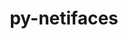 ---
title: "py-netifaces"
layout: cache
categories: [package, develop]
meta: {"compilers": ["gcc@=11.4.0", "oneapi@=2024.2.1"], "num_specs": 21, "num_specs_by_stack": {"e4s": 7, "e4s-neoverse-v2": 7, "e4s-oneapi": 7, "root": 21}, "oss": ["ubuntu22.04"], "platforms": ["linux"], "stacks": ["e4s", "e4s-neoverse-v2", "e4s-oneapi", "root"], "targets": ["neoverse_v2", "x86_64_v3"], "versions": ["0.11.0"]}
spec_details: [{"compiler": "gcc@=11.4.0", "hash": "2ftjqvsrseve6micqhifb5ur5gu4ixri", "os": "ubuntu22.04", "platform": "linux", "size": "-", "stacks": ["e4s-neoverse-v2", "root"], "target": "neoverse_v2", "variants": ["build_system=python_pip"], "versions": ["0.11.0"]}, {"compiler": "oneapi@=2024.2.1", "hash": "2ys6wgwj5ffqcnr3w42tapkgwlnin6jw", "os": "ubuntu22.04", "platform": "linux", "size": "-", "stacks": ["e4s-oneapi", "root"], "target": "x86_64_v3", "variants": ["build_system=python_pip"], "versions": ["0.11.0"]}, {"compiler": "gcc@=11.4.0", "hash": "5bwj7stdkdk7lrbzycys3a6ijsu3f2dd", "os": "ubuntu22.04", "platform": "linux", "size": "-", "stacks": ["e4s-neoverse-v2", "root"], "target": "neoverse_v2", "variants": ["build_system=python_pip"], "versions": ["0.11.0"]}, {"compiler": "oneapi@=2024.2.1", "hash": "5hqxg3atugo744iv6zza4665qtl7kyvs", "os": "ubuntu22.04", "platform": "linux", "size": "-", "stacks": ["e4s-oneapi", "root"], "target": "x86_64_v3", "variants": ["build_system=python_pip"], "versions": ["0.11.0"]}, {"compiler": "gcc@=11.4.0", "hash": "5mwiclhni2q3uwrwwmaviokktxqf6pqr", "os": "ubuntu22.04", "platform": "linux", "size": "-", "stacks": ["e4s", "root"], "target": "x86_64_v3", "variants": ["build_system=python_pip"], "versions": ["0.11.0"]}, {"compiler": "gcc@=11.4.0", "hash": "6rtxejjth43poo44at6mkwe5dggssdmr", "os": "ubuntu22.04", "platform": "linux", "size": "-", "stacks": ["e4s", "root"], "target": "x86_64_v3", "variants": ["build_system=python_pip"], "versions": ["0.11.0"]}, {"compiler": "oneapi@=2024.2.1", "hash": "c6icnqpgzv2b24zxlm2dspf7acyks3z2", "os": "ubuntu22.04", "platform": "linux", "size": "-", "stacks": ["e4s-oneapi", "root"], "target": "x86_64_v3", "variants": ["build_system=python_pip"], "versions": ["0.11.0"]}, {"compiler": "gcc@=11.4.0", "hash": "ctr7ufk4s524e42p5qpginaoz6riovtt", "os": "ubuntu22.04", "platform": "linux", "size": "-", "stacks": ["e4s-neoverse-v2", "root"], "target": "neoverse_v2", "variants": ["build_system=python_pip"], "versions": ["0.11.0"]}, {"compiler": "gcc@=11.4.0", "hash": "dtewf5onn6dqgz2tygdobvrurxhhdfaq", "os": "ubuntu22.04", "platform": "linux", "size": "-", "stacks": ["e4s-neoverse-v2", "root"], "target": "neoverse_v2", "variants": ["build_system=python_pip"], "versions": ["0.11.0"]}, {"compiler": "gcc@=11.4.0", "hash": "ieduj7s7j6qxmfpqe4mujt52vcvx2jbj", "os": "ubuntu22.04", "platform": "linux", "size": "-", "stacks": ["e4s", "root"], "target": "x86_64_v3", "variants": ["build_system=python_pip"], "versions": ["0.11.0"]}, {"compiler": "oneapi@=2024.2.1", "hash": "jz3n3vyzs2ifm22s2mfw7cecixloln34", "os": "ubuntu22.04", "platform": "linux", "size": "-", "stacks": ["e4s-oneapi", "root"], "target": "x86_64_v3", "variants": ["build_system=python_pip"], "versions": ["0.11.0"]}, {"compiler": "gcc@=11.4.0", "hash": "kh6qf3sjlv4l67gpbm3epsquxvioglbo", "os": "ubuntu22.04", "platform": "linux", "size": "-", "stacks": ["e4s", "root"], "target": "x86_64_v3", "variants": ["build_system=python_pip"], "versions": ["0.11.0"]}, {"compiler": "gcc@=11.4.0", "hash": "lkrpuso22zqldyfxpil5rnjzgceh7he3", "os": "ubuntu22.04", "platform": "linux", "size": "-", "stacks": ["e4s", "root"], "target": "x86_64_v3", "variants": ["build_system=python_pip"], "versions": ["0.11.0"]}, {"compiler": "oneapi@=2024.2.1", "hash": "m6nn4pqepeb37usnbhk4vzymafzux3om", "os": "ubuntu22.04", "platform": "linux", "size": "-", "stacks": ["e4s-oneapi", "root"], "target": "x86_64_v3", "variants": ["build_system=python_pip"], "versions": ["0.11.0"]}, {"compiler": "gcc@=11.4.0", "hash": "njqb3ulfdxhbis3lnyyfqbe7dry3ka7b", "os": "ubuntu22.04", "platform": "linux", "size": "-", "stacks": ["e4s-neoverse-v2", "root"], "target": "neoverse_v2", "variants": ["build_system=python_pip"], "versions": ["0.11.0"]}, {"compiler": "oneapi@=2024.2.1", "hash": "ov2td4nqwgxxpi7dbhwaf5bw45gxrgny", "os": "ubuntu22.04", "platform": "linux", "size": "-", "stacks": ["e4s-oneapi", "root"], "target": "x86_64_v3", "variants": ["build_system=python_pip"], "versions": ["0.11.0"]}, {"compiler": "gcc@=11.4.0", "hash": "ponpeiey25tqtsytr6sl6egy46agxbjk", "os": "ubuntu22.04", "platform": "linux", "size": "-", "stacks": ["e4s", "root"], "target": "x86_64_v3", "variants": ["build_system=python_pip"], "versions": ["0.11.0"]}, {"compiler": "oneapi@=2024.2.1", "hash": "sp5zznsc4gclrggt5ekpis7uaaen5vxm", "os": "ubuntu22.04", "platform": "linux", "size": "-", "stacks": ["e4s-oneapi", "root"], "target": "x86_64_v3", "variants": ["build_system=python_pip"], "versions": ["0.11.0"]}, {"compiler": "gcc@=11.4.0", "hash": "tydklmugymawyfq42yk2wqqhxcbkyk4r", "os": "ubuntu22.04", "platform": "linux", "size": "-", "stacks": ["e4s-neoverse-v2", "root"], "target": "neoverse_v2", "variants": ["build_system=python_pip"], "versions": ["0.11.0"]}, {"compiler": "gcc@=11.4.0", "hash": "wevro32eq6n6a3tk5pi5jpjeaum66nuv", "os": "ubuntu22.04", "platform": "linux", "size": "-", "stacks": ["e4s", "root"], "target": "x86_64_v3", "variants": ["build_system=python_pip"], "versions": ["0.11.0"]}, {"compiler": "gcc@=11.4.0", "hash": "zqvbh27pkdarpamk4ejt2nucgsdv2bmb", "os": "ubuntu22.04", "platform": "linux", "size": "-", "stacks": ["e4s-neoverse-v2", "root"], "target": "neoverse_v2", "variants": ["build_system=python_pip"], "versions": ["0.11.0"]}]
---